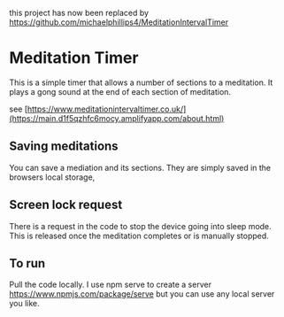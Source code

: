 this project has now been replaced by https://github.com/michaelphillips4/MeditationIntervalTimer


# Meditation Timer

This is a simple timer that allows a number of sections to a meditation.
It plays a gong sound at the end of each section of meditation.

see [https://www.meditationintervaltimer.co.uk/](https://main.d1f5qzhfc6mocy.amplifyapp.com/about.html)

## Saving meditations

You can save a mediation and its sections. They are simply saved in the browsers local storage,

## Screen lock request

There is a request in the code to stop the device going into sleep mode. This is released once the meditation completes or is manually stopped. 

## To run 

Pull the code locally. I use npm serve to create a server
https://www.npmjs.com/package/serve but you can use any local server you like.

